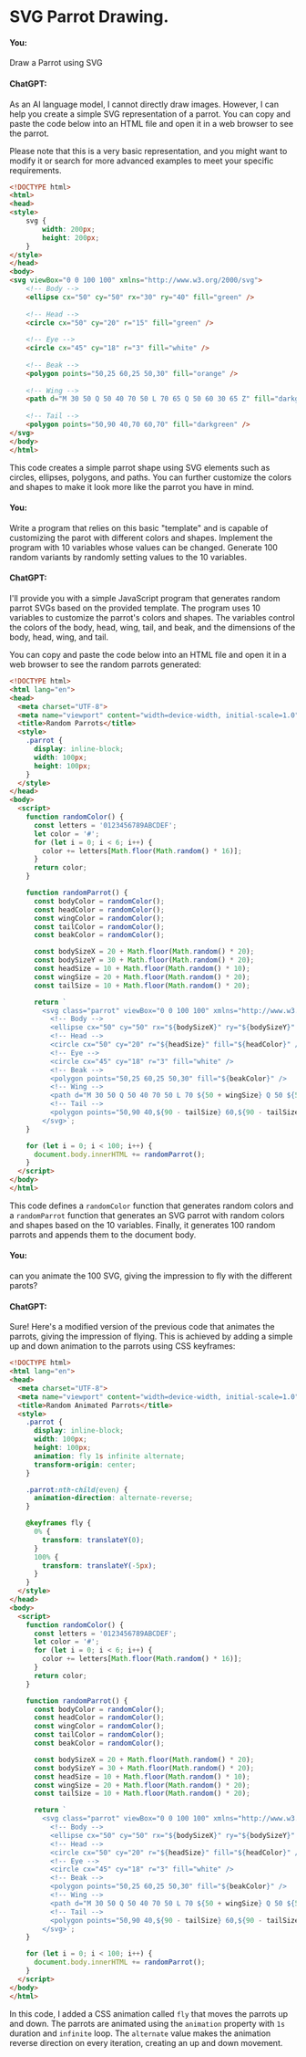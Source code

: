 # SVG Parrot Drawing.

#### You:
Draw a Parrot using SVG

#### ChatGPT:
As an AI language model, I cannot directly draw images. However, I can help you create a simple SVG representation of a parrot. You can copy and paste the code below into an HTML file and open it in a web browser to see the parrot.

Please note that this is a very basic representation, and you might want to modify it or search for more advanced examples to meet your specific requirements.

```html
<!DOCTYPE html>
<html>
<head>
<style>
    svg {
        width: 200px;
        height: 200px;
    }
</style>
</head>
<body>
<svg viewBox="0 0 100 100" xmlns="http://www.w3.org/2000/svg">
    <!-- Body -->
    <ellipse cx="50" cy="50" rx="30" ry="40" fill="green" />
    
    <!-- Head -->
    <circle cx="50" cy="20" r="15" fill="green" />
    
    <!-- Eye -->
    <circle cx="45" cy="18" r="3" fill="white" />
    
    <!-- Beak -->
    <polygon points="50,25 60,25 50,30" fill="orange" />
    
    <!-- Wing -->
    <path d="M 30 50 Q 50 40 70 50 L 70 65 Q 50 60 30 65 Z" fill="darkgreen" />
    
    <!-- Tail -->
    <polygon points="50,90 40,70 60,70" fill="darkgreen" />
</svg>
</body>
</html>
```

This code creates a simple parrot shape using SVG elements such as circles, ellipses, polygons, and paths. You can further customize the colors and shapes to make it look more like the parrot you have in mind.


#### You:
Write a program that relies on this basic "template" and is capable of customizing the parot with different colors and shapes. Implement the program with 10 variables whose values can be changed. Generate 100 random variants by randomly setting values to the 10 variables.

#### ChatGPT:
I'll provide you with a simple JavaScript program that generates random parrot SVGs based on the provided template. The program uses 10 variables to customize the parrot's colors and shapes. The variables control the colors of the body, head, wing, tail, and beak, and the dimensions of the body, head, wing, and tail.

You can copy and paste the code below into an HTML file and open it in a web browser to see the random parrots generated:

```html
<!DOCTYPE html>
<html lang="en">
<head>
  <meta charset="UTF-8">
  <meta name="viewport" content="width=device-width, initial-scale=1.0">
  <title>Random Parrots</title>
  <style>
    .parrot {
      display: inline-block;
      width: 100px;
      height: 100px;
    }
  </style>
</head>
<body>
  <script>
    function randomColor() {
      const letters = '0123456789ABCDEF';
      let color = '#';
      for (let i = 0; i < 6; i++) {
        color += letters[Math.floor(Math.random() * 16)];
      }
      return color;
    }

    function randomParrot() {
      const bodyColor = randomColor();
      const headColor = randomColor();
      const wingColor = randomColor();
      const tailColor = randomColor();
      const beakColor = randomColor();

      const bodySizeX = 20 + Math.floor(Math.random() * 20);
      const bodySizeY = 30 + Math.floor(Math.random() * 20);
      const headSize = 10 + Math.floor(Math.random() * 10);
      const wingSize = 20 + Math.floor(Math.random() * 20);
      const tailSize = 10 + Math.floor(Math.random() * 20);

      return `
        <svg class="parrot" viewBox="0 0 100 100" xmlns="http://www.w3.org/2000/svg">
          <!-- Body -->
          <ellipse cx="50" cy="50" rx="${bodySizeX}" ry="${bodySizeY}" fill="${bodyColor}" />
          <!-- Head -->
          <circle cx="50" cy="20" r="${headSize}" fill="${headColor}" />
          <!-- Eye -->
          <circle cx="45" cy="18" r="3" fill="white" />
          <!-- Beak -->
          <polygon points="50,25 60,25 50,30" fill="${beakColor}" />
          <!-- Wing -->
          <path d="M 30 50 Q 50 40 70 50 L 70 ${50 + wingSize} Q 50 ${50 + wingSize / 2} 30 ${50 + wingSize} Z" fill="${wingColor}" />
          <!-- Tail -->
          <polygon points="50,90 40,${90 - tailSize} 60,${90 - tailSize}" fill="${tailColor}" />
        </svg>`;
    }

    for (let i = 0; i < 100; i++) {
      document.body.innerHTML += randomParrot();
    }
  </script>
</body>
</html>
```

This code defines a `randomColor` function that generates random colors and a `randomParrot` function that generates an SVG parrot with random colors and shapes based on the 10 variables. Finally, it generates 100 random parrots and appends them to the document body.


#### You:
can you animate the 100 SVG, giving the impression to fly with the different parots?

#### ChatGPT:
Sure! Here's a modified version of the previous code that animates the parrots, giving the impression of flying. This is achieved by adding a simple up and down animation to the parrots using CSS keyframes:

```html
<!DOCTYPE html>
<html lang="en">
<head>
  <meta charset="UTF-8">
  <meta name="viewport" content="width=device-width, initial-scale=1.0">
  <title>Random Animated Parrots</title>
  <style>
    .parrot {
      display: inline-block;
      width: 100px;
      height: 100px;
      animation: fly 1s infinite alternate;
      transform-origin: center;
    }

    .parrot:nth-child(even) {
      animation-direction: alternate-reverse;
    }

    @keyframes fly {
      0% {
        transform: translateY(0);
      }
      100% {
        transform: translateY(-5px);
      }
    }
  </style>
</head>
<body>
  <script>
    function randomColor() {
      const letters = '0123456789ABCDEF';
      let color = '#';
      for (let i = 0; i < 6; i++) {
        color += letters[Math.floor(Math.random() * 16)];
      }
      return color;
    }

    function randomParrot() {
      const bodyColor = randomColor();
      const headColor = randomColor();
      const wingColor = randomColor();
      const tailColor = randomColor();
      const beakColor = randomColor();

      const bodySizeX = 20 + Math.floor(Math.random() * 20);
      const bodySizeY = 30 + Math.floor(Math.random() * 20);
      const headSize = 10 + Math.floor(Math.random() * 10);
      const wingSize = 20 + Math.floor(Math.random() * 20);
      const tailSize = 10 + Math.floor(Math.random() * 20);

      return `
        <svg class="parrot" viewBox="0 0 100 100" xmlns="http://www.w3.org/2000/svg">
          <!-- Body -->
          <ellipse cx="50" cy="50" rx="${bodySizeX}" ry="${bodySizeY}" fill="${bodyColor}" />
          <!-- Head -->
          <circle cx="50" cy="20" r="${headSize}" fill="${headColor}" />
          <!-- Eye -->
          <circle cx="45" cy="18" r="3" fill="white" />
          <!-- Beak -->
          <polygon points="50,25 60,25 50,30" fill="${beakColor}" />
          <!-- Wing -->
          <path d="M 30 50 Q 50 40 70 50 L 70 ${50 + wingSize} Q 50 ${50 + wingSize / 2} 30 ${50 + wingSize} Z" fill="${wingColor}" />
          <!-- Tail -->
          <polygon points="50,90 40,${90 - tailSize} 60,${90 - tailSize}" fill="${tailColor}" />
        </svg>`;
    }

    for (let i = 0; i < 100; i++) {
      document.body.innerHTML += randomParrot();
    }
  </script>
</body>
</html>
```

In this code, I added a CSS animation called `fly` that moves the parrots up and down. The parrots are animated using the `animation` property with `1s` duration and `infinite` loop. The `alternate` value makes the animation reverse direction on every iteration, creating an up and down movement.
